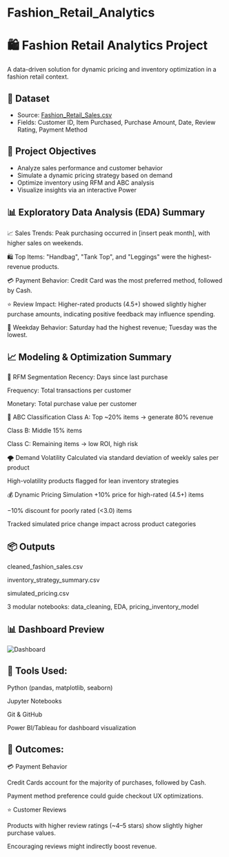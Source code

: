 # Fashion_Retail_Analytics
# 🛍️ Fashion Retail Analytics Project

A data-driven solution for dynamic pricing and inventory optimization in a fashion retail context.

## 📁 Dataset
- Source: [Fashion_Retail_Sales.csv](data/raw/Fashion_Retail_Sales.csv)
- Fields: Customer ID, Item Purchased, Purchase Amount, Date, Review Rating, Payment Method

## 🎯 Project Objectives
- Analyze sales performance and customer behavior
- Simulate a dynamic pricing strategy based on demand
- Optimize inventory using RFM and ABC analysis
- Visualize insights via an interactive Power

## 📊 Exploratory Data Analysis (EDA) Summary
📈 Sales Trends: Peak purchasing occurred in [insert peak month], with higher sales on weekends.

🛍️ Top Items: "Handbag", "Tank Top", and "Leggings" were the highest-revenue products.

💳 Payment Behavior: Credit Card was the most preferred method, followed by Cash.

⭐ Review Impact: Higher-rated products (4.5+) showed slightly higher purchase amounts, indicating positive feedback may influence spending.

📅 Weekday Behavior: Saturday had the highest revenue; Tuesday was the lowest.

## 📈 Modeling & Optimization Summary
🧠 RFM Segmentation
Recency: Days since last purchase

Frequency: Total transactions per customer

Monetary: Total purchase value per customer

🛒 ABC Classification
Class A: Top ~20% items → generate 80% revenue

Class B: Middle 15% items

Class C: Remaining items → low ROI, high risk

🌪️ Demand Volatility
Calculated via standard deviation of weekly sales per product

High-volatility products flagged for lean inventory strategies

💰 Dynamic Pricing Simulation
+10% price for high-rated (4.5+) items

−10% discount for poorly rated (<3.0) items

Tracked simulated price change impact across product categories

## 📦 Outputs
cleaned_fashion_sales.csv

inventory_strategy_summary.csv

simulated_pricing.csv

3 modular notebooks: data_cleaning, EDA, pricing_inventory_model

## 📊 Dashboard Preview

![Dashboard](Dashboard.png)

## 🧰 Tools Used:
Python (pandas, matplotlib, seaborn)

Jupyter Notebooks

Git & GitHub

Power BI/Tableau for dashboard visualization

## 🚀 Outcomes:

💳 Payment Behavior

Credit Cards account for the majority of purchases, followed by Cash.

Payment method preference could guide checkout UX optimizations.

⭐ Customer Reviews

Products with higher review ratings (~4–5 stars) show slightly higher purchase values.

Encouraging reviews might indirectly boost revenue.
